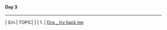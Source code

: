 #### Day 3
___
| S/n.| TOPIC|
|
| 1. | [Dns _ try hack me ](https://tryhackme.com/room/dnsindetail)
